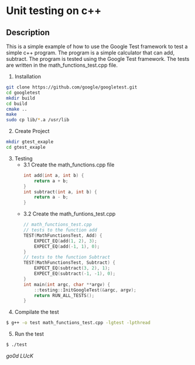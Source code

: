 # Unit testing  on c++


## Description
This is a simple example of how to use the Google Test framework to test a simple c++ program.
The program is a simple calculator that can add, subtract. The program is tested using the Google Test framework.
The tests are written in the math_functions_test.cpp file.


1. Installation
```bash
git clone https://github.com/google/googletest.git
cd googletest
mkdir build
cd build
cmake ..
make
sudo cp lib/*.a /usr/lib
```

2. Create Project
```bash
mkdir gtest_exaple
cd gtest_exaple
```
3. Testing
    - 3.1 Create the math_functions.cpp file
      ```c++
      int add(int a, int b) {
          return a + b;
      }
      int subtract(int a, int b) {
          return a - b;
      }
      ```
    - 3.2 Create the math_funtions_test.cpp
        ```c++
        // math_functions_test.cpp
        // tests to the function add
        TEST(MathFunctionsTest, Add) {
            EXPECT_EQ(add(1, 2), 3);
            EXPECT_EQ(add(-1, 1), 0);
        }
        // tests to the function Subtract
        TEST(MathFunctionsTest, Subtract) {
            EXPECT_EQ(subtract(3, 2), 1);
            EXPECT_EQ(subtract(-1, -1), 0);
        }
        int main(int argc, char **argv) {
            ::testing::InitGoogleTest(&argc, argv);
            return RUN_ALL_TESTS();
        }
        ```
4. Compilate the test
```bash
$ g++ -o test math_functions_test.cpp -lgtest -lpthread

```

5. Run the test
```bash
$ ./test
```
*go0d LUcK*
